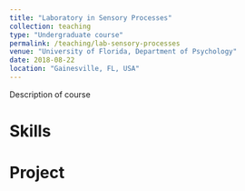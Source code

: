 ```yaml
---
title: "Laboratory in Sensory Processes"
collection: teaching
type: "Undergraduate course"
permalink: /teaching/lab-sensory-processes
venue: "University of Florida, Department of Psychology"
date: 2018-08-22
location: "Gainesville, FL, USA"
---
```


Description of course

Skills
======

Project
======

